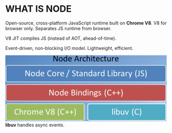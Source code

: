 # WHAT IS NODE

Open-source, cross-platform JavaScript runtime built on **Chrome V8**. V8 for browser only. Separates JS runtime from browser.

V8 JIT compiles JS (instead of AOT, ahead-of-time).

Event-driven, non-blocking I/O model. Lightweight, efficient.

![node architecture](../../assets/node_architecture.png)
**libuv** handles async events.

